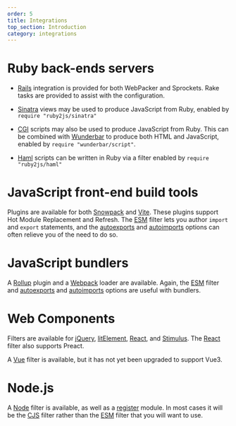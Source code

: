 ```yaml
---
order: 5
title: Integrations
top_section: Introduction
category: integrations
---
```


# Ruby back-ends servers

* [Rails](https://www.ruby2js.com/examples/rails/) integration is provided
   for both WebPacker and Sprockets.  Rake tasks are provided to assist with
   the configuration.

* [Sinatra](https://github.com/ruby2js/ruby2js/blob/master/lib/ruby2js/sinatra.rb)
  views may be used to produce JavaScript from Ruby, enabled by
  `require "ruby2js/sinatra"`

* [CGI](https://github.com/ruby2js/ruby2js/blob/master/lib/ruby2js/cgi.rb)
  scripts may also be used to produce JavaScript from Ruby.
  This can be combined with [Wunderbar](https://github.com/rubys/wunderbar) to
  produce both HTML and JavaScript, enabled by `require "wunderbar/script"`.

* [Haml](https://github.com/ruby2js/ruby2js/blob/master/lib/ruby2js/haml.rb)
  scripts can be written in Ruby via a filter enabled by `require
  "ruby2js/haml"`

# JavaScript front-end build tools

Plugins are available for both
[Snowpack](https://www.npmjs.com/package/@ruby2js/snowpack-plugin) and
[Vite](https://www.npmjs.com/package/@ruby2js/vite-plugin).  These plugins
support Hot Module Replacement and Refresh.  The [ESM](/docs/filters/esm)
filter lets you author `import` and `export` statements, and the
[autoexports](/docs/options#auto-exports) and
[autoimports](/docs/options#auto-imports) options can often relieve you of the
need to do so.

# JavaScript bundlers

A [Rollup](https://www.npmjs.com/package/@ruby2js/rollup-plugin) plugin and
a [Webpack](https://www.npmjs.com/package/@ruby2js/webpack-loader) loader are
available.  Again, the [ESM](/docs/filters/esm)
filter and [autoexports](/docs/options#auto-exports) and
[autoimports](/docs/options#auto-imports) options are useful with bundlers.

# Web Components

Filters are available for [jQuery](/docs/filters/jquery), [litElement](/docs/filters/litelement),
[React](/docs/filters/react), and [Stimulus](/docs/filters/stimulus).  The
[React](/docs/filters/react) filter also supports Preact.

A [Vue](/docs/filters/vue) filter is available, but it has not yet been
upgraded to support Vue3.

# Node.js

A [Node](/docs/filters/node) filter is available, as well as a 
[register](https://www.npmjs.com/package/@ruby2js/register) module.  In most
cases it will be the [CJS](/docs/filters/cjs) filter rather than the
[ESM](/docs/filters/esm) filter that you will want to use.


